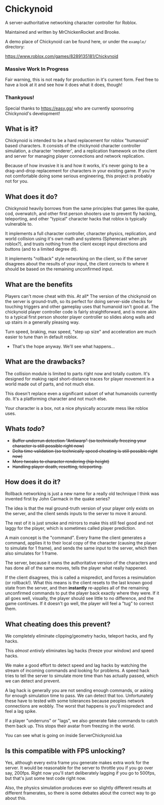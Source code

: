 # Chickynoid

A server-authoritative networking character controller for Roblox.

Maintained and written by MrChickenRocket and Brooke.

A demo place of Chickynoid can be found here, or under the `example/` directory:

https://www.roblox.com/games/8289135181/Chickynoid



### **Massive Work In Progress**

Fair warning, this is not ready for production in it's current form.
Feel free to have a look at it and see how it does what it does, though!


### Thankyous!

Special thanks to https://easy.gg/ who are currently sponsoring Chickynoid's development! 


## 

## What is it?

Chickynoid is intended to be a hard replacement for roblox "humanoid" based characters.
It consists of the chickynoid character controller simulation, a character 'renderer', and a replication framework on the client and server for managing player connections and network replication. 

Because of how invasive it is and how it works, it's never going to be a drag-and-drop replacement for characters in your existing game. If you're not comfortable doing some serious engineering, this project is probably not for you.



## What does it do?

Chickynoid heavily borrows from the same principles that games like quake, cod, overwatch, and other first person shooters use to prevent fly hacking, teleporting, and other "typical" character hacks that roblox is typically vulnerable to.

It implements a full character controller, character physics, replication, and world collision using it's own math and systems (Spherecast when pls roblox?), and trusts nothing from the client except input directions and buttons (and to a limited degree dt).

It implements "rollback" style networking on the client, so if the server disagrees about the results of your input, the client corrects to where it should be based on the remaining unconfirmed input.


## What are the benefits

Players can't move cheat with this. At all*
The version of the chickynoid on the server is ground-truth, so its perfect for doing server-side checks for touching triggers and other gameplay uses that humanoid isn't good at.
The chickynoid player controller code is fairly straightforward, and is more akin to a typical first person shooter player controller so slides along walls and up stairs in a generally pleasing way.

Turn speed, braking, max speed, "step up size" and acceleration are much easier to tune than in default roblox.
 * That's the hope anyway. We'll see what happens...


## What are the drawbacks?

The collision module is limited to parts right now and totally custom. It's designed for making rapid short-distance traces for player movement in a world made out of parts, and not much else.

This doesn't replace even a significant subset of what humanoids currently do. It's a platforming character and not much else.

Your character is a box, not a nice physically accurate mess like roblox uses.

## Whats *todo*?

- ~~Buffer underrun detection "Antiwarp" (so technically freezing your character is still possible right now)~~
- ~~Delta time validation (so technically speed cheating is still possible right now)~~
- ~~More tweaks to character rendering (hip height)~~
- ~~Handling player death, resetting, teleporting.~~


## How does it do it?

Rollback networking is just a new name for a really old technique I think was invented first by John Carmack in the quake series?

The idea is that the real ground-truth version of your player only exists on the server, and the client sends inputs to the server to move it around.

The rest of it is just smoke and mirrors to make this still feel good and not laggy for the player, which is sometimes called player prediction.

A main concept is the "command". Every frame the client generates a command, applies it to their local copy of the character (causing the player to simulate for 1 frame), and sends the same input to the server, which then also simulates for 1 frame.

The server, because it owns the authoritative version of the characters and has done all of the same moves, tells the player what really happened. 

If the client disagrees, this is called a mispredict, and forces a resimulation (or rollback!). What this means is the client resets to the last known good state from the server, and then **instantly** re-applies all of the remaining unconfirmed commands to put the player back exactly where they were. If it all goes well, visually, the player should see little to no difference, and the game continues. If it doesn't go well, the player will feel a "tug" to correct them.


## What cheating does this prevent?

We completely eliminate clipping/geometry hacks, teleport hacks, and fly hacks.

This _almost entirely_ eliminates lag hacks (freeze your window) and speed hacks.

We make a good effort to detect speed and lag hacks by watching the stream of incoming commands and looking for problems. A speed hack tries to tell the server to simulate more time than has actually passed, which we can detect and prevent. 

A lag hack is generally you are not sending enough commands, or asking for enough simulation time to pass. We can detect that too. Unfortunately these have to tested with some tolerances because peoples network connections are wobbly. The worst that happens is you'll mispredect and feel a lag spike.

If a player "underruns" or "lags", we also generate fake commands to catch them back up. This stops their avatar from freezing in the world.

You can see what is going on inside ServerChickynoid.lua


## Is this compatible with FPS unlocking?

Yes, although every extra frame you generate makes extra work for the server. It would be reasonable for the server to throttle you if you go over say, 200fps. Right now you'll start deliberately lagging if you go to 500fps, but that's just some test code right now.

Also, the physics simulation produces ever so slightly different results at different framerates, so there is some debates about the correct way to go about this.
